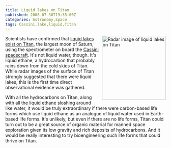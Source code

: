 ```yaml
---
title: Liquid lakes on Titan
published: 2008-07-30T19:35:00Z
categories: Astronomy,Space
tags: Cassini,lake,liquid,Titan
---
```


<a onblur="try {parent.deselectBloggerImageGracefully();} catch(e) {}" href="http://saturn.jpl.nasa.gov/multimedia/images/image-details.cfm?imageID=2432"><img style="float:right; margin:0 0 10px 10px;cursor:pointer; cursor:hand;width: 200px;" src="http://saturn.jpl.nasa.gov/multimedia/images/moons/images/PIA09102-br500.jpg" border="0" alt="Radar image of liquid lakes on Titan" /></a>

<p>
Scientists have confirmed that <a href="http://www.sciam.com/article.cfm?id=liquid-lake-on-titan">liquid lakes exist on Titan</a>, the largest moon of Saturn, using the spectrometer on board the <a href="http://saturn.jpl.nasa.gov/">Cassini spacecraft</a>.  It's not liquid water, though.  It's liquid ethane, a hydrocarbon that probably rains down from the cold skies of Titan.  While radar images of the surface of Titan strongly suggested that there were liquid lakes, this is the first time direct observational evidence was gathered.
</p>

<p>
With all the hydrocarbons on Titan, along with all the liquid ethane sloshing around like water, it would be truly extraordinary if there were carbon-based life forms which use liquid ethane as an analogue of liquid water used in Earth-based life forms.  It's unlikely, but even if there are no life forms, Titan could turn out to be a great source of organic material for manned space exploration given its low gravity and rich deposits of hydrocarbons.  And it would be really interesting to try bioengineering such life forms that could thrive on Titan.
</p>

